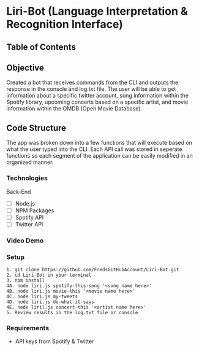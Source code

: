 # Liri-Bot (Language Interpretation & Recognition Interface)

## Table of Contents 

## Objective 

Created a bot that receives commands from the CLI and outputs the response in the console and log.txt file.  The user will be able to get information about a specific twitter account, song information within the Spotify library, upcoming concerts based on a specific artist, and movie information within the OMDB (Open Movie Database).

## Code Structure

The app was broken down into a few functions that will execute based on what the user typed into the CLI.  Each API call was stored in seperate functions so each segment of the application can be easily modified in an organized manner.  

### Technologies
Back-End
- [ ] Node.js
- [ ] NPM Packages
- [ ] Spotify API
- [ ] Twitter API

### Video Demo


### Setup 
```
1. git clone https://github.com/FredsGitHubAccount/Liri-Bot.git
2. cd Liri-Bot in your terminal
3. npm install 
4A. node liri.js spotify-this-song '<song name here>'
4B. node liri.js movie-this '<movie name here>'
4C. node liri.js my-tweets 
4D. node liri.js do-what-it-says
4E. node liril.js concert-this '<artist name here>'
5. Review results in the log.txt file or console

```
### Requirements

- API keys from Spotify & Twitter